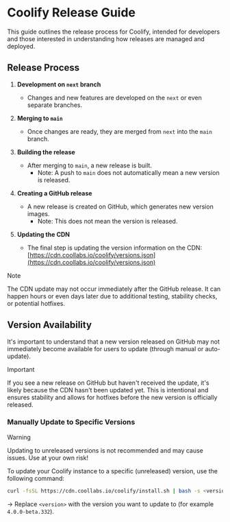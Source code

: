 # Coolify Release Guide

This guide outlines the release process for Coolify, intended for developers and those interested in understanding how releases are managed and deployed.

## Release Process

1. **Development on `next` branch**
   - Changes and new features are developed on the `next` or even separate branches.

2. **Merging to `main`**
   - Once changes are ready, they are merged from `next` into the `main` branch.

3. **Building the release**
   - After merging to `main`, a new release is built.
        - Note: A push to `main` does not automatically mean a new version is released.

4. **Creating a GitHub release**
   - A new release is created on GitHub, which generates new version images.
        - Note: This does not mean the version is released.

5. **Updating the CDN**
   - The final step is updating the version information on the CDN:
     [https://cdn.coollabs.io/coolify/versions.json](https://cdn.coollabs.io/coolify/versions.json)

> [!NOTE]
> The CDN update may not occur immediately after the GitHub release. It can happen hours or even days later due to additional testing, stability checks, or potential hotfixes.


## Version Availability

It's important to understand that a new version released on GitHub may not immediately become available for users to update (through manual or auto-update).

> [!IMPORTANT]
> If you see a new release on GitHub but haven't received the update, it's likely because the CDN hasn't been updated yet. This is intentional and ensures stability and allows for hotfixes before the new version is officially released.

### Manually Update to Specific Versions

> [!WARNING]  
> Updating to unreleased versions is not recommended and may cause issues. Use at your own risk!

To update your Coolify instance to a specific (unreleased) version, use the following command:

```bash
curl -fsSL https://cdn.coollabs.io/coolify/install.sh | bash -s <version>
```
-> Replace `<version>` with the version you want to update to (for example `4.0.0-beta.332`).